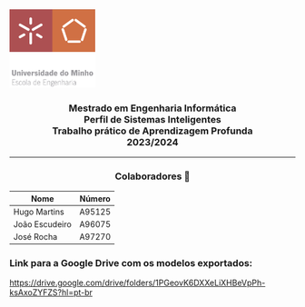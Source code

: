 <img src='EEUM_logo.png' width="30%"/>

<h3 align="center">Mestrado em Engenharia Informática <br> Perfil de Sistemas Inteligentes <br> Trabalho prático de Aprendizagem Profunda <br> 2023/2024 </h3>

---
<h3 align="center"> Colaboradores &#129309 </h2>

<div align="center">

| Nome           | Número |
|----------------|--------|
| Hugo Martins   | A95125 |
| João Escudeiro | A96075 |
| José Rocha     | A97270 |
</div>

### Link para a Google Drive com os modelos exportados:
https://drive.google.com/drive/folders/1PGeovK6DXXeLiXHBeVpPh-ksAxoZYFZS?hl=pt-br
